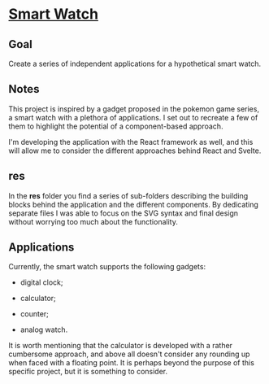 # [Smart Watch](https://codepen.io/borntofrappe/full/bGGWMBx)

## Goal

Create a series of independent applications for a hypothetical smart watch.

## Notes

This project is inspired by a gadget proposed in the pokemon game series, a smart watch with a plethora of applications. I set out to recreate a few of them to highlight the potential of a component-based approach.

I'm developing the application with the React framework as well, and this will allow me to consider the different approaches behind React and Svelte.

## res

In the **res** folder you find a series of sub-folders describing the building blocks behind the application and the different components. By dedicating separate files I was able to focus on the SVG syntax and final design without worrying too much about the functionality.

## Applications

Currently, the smart watch supports the following gadgets:

-   digital clock;

-   calculator;

-   counter;

-   analog watch.

It is worth mentioning that the calculator is developed with a rather cumbersome approach, and above all doesn't consider any rounding up when faced with a floating point. It is perhaps beyond the purpose of this specific project, but it is something to consider.
